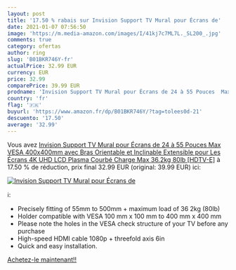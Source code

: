 ```yaml
---
layout: post
title: '17.50 % rabais sur Invision Support TV Mural pour Écrans de'
date: 2021-01-07 07:56:50
image: 'https://m.media-amazon.com/images/I/41kj7c7ML7L._SL200_.jpg'
comments: true
category: ofertas
author: ring
slug: 'B01BKR746Y-fr'
actualPrice: 32.99 EUR
currency: EUR
price: 32.99
comparePrice: 39.99 EUR
prodname: 'Invision Support TV Mural pour Écrans de 24 à 55 Pouces  Max VESA 400x400mm avec Bras Orientable et Inclinable Extensible pour Les Écrans 4K UHD LCD Plasma Courbé  Charge Max 36.2kg  80lb  [HDTV-E]'
country: 'fr'
flag: '🇫🇷'
buyurl: 'https://www.amazon.fr/dp/B01BKR746Y/?tag=tolees0d-21'
descuento: '17.50'
average: '32.99'
---
```


Vous avez [Invision Support TV Mural pour Écrans de 24 à 55 Pouces  Max VESA 400x400mm avec Bras Orientable et Inclinable Extensible pour Les Écrans 4K UHD LCD Plasma Courbé  Charge Max 36.2kg  80lb  [HDTV-E]](https://www.amazon.fr/dp/B01BKR746Y/?tag=tolees0d-21)  à  17.50 % de réduction, prix final  32.99 EUR (original: 39.99 EUR) ici:

[![Invision Support TV Mural pour Écrans de](https://m.media-amazon.com/images/I/41kj7c7ML7L._SL200_.jpg)](https://www.amazon.fr/dp/B01BKR746Y/?tag=tolees0d-21)

ℹ️:

- Precisely fitting of 55mm to 500mm + maximum load of 36 2kg (80lb)
- Holder compatible with VESA 100 mm x 100 mm to 400 mm x 400 mm
- Please note the holes in the VESA check structure of your TV before any purchase
- High-speed HDMI cable 1080p + threefold axis 6in
- Quick and easy installation.

[Achetez-le maintenant!!](https://www.amazon.fr/dp/B01BKR746Y/?tag=tolees0d-21)
